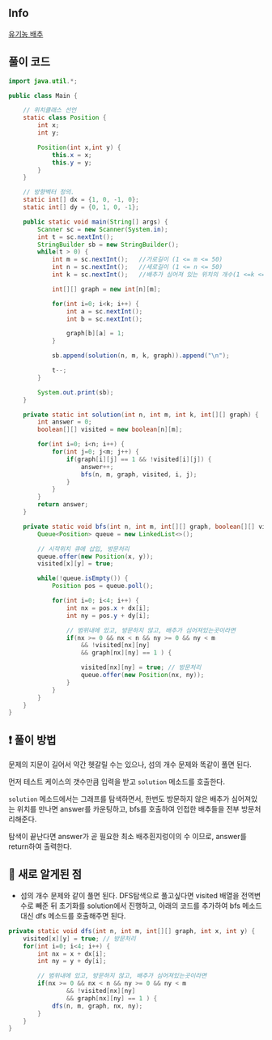 ## Info
<a href="https://www.acmicpc.net/problem/1012" rel="nofollow">유기농 배추</a>

## 풀이 코드
```java
import java.util.*;

public class Main {

    // 위치클래스 선언
    static class Position {
        int x;
        int y;

        Position(int x,int y) {
            this.x = x;
            this.y = y;
        }
    }

    // 방향벡터 정의.
    static int[] dx = {1, 0, -1, 0};
    static int[] dy = {0, 1, 0, -1};

    public static void main(String[] args) {
        Scanner sc = new Scanner(System.in);
        int t = sc.nextInt();
        StringBuilder sb = new StringBuilder();
        while(t > 0) {
            int m = sc.nextInt();   //가로길이 (1 <= m <= 50)
            int n = sc.nextInt();   //세로길이 (1 <= n <= 50)
            int k = sc.nextInt();   //배추가 심어져 있는 위치의 개수(1 <=k <= 2500)

            int[][] graph = new int[n][m];

            for(int i=0; i<k; i++) {
                int a = sc.nextInt();
                int b = sc.nextInt();

                graph[b][a] = 1;
            }

            sb.append(solution(n, m, k, graph)).append("\n");

            t--;
        }

        System.out.print(sb);
    }

    private static int solution(int n, int m, int k, int[][] graph) {
        int answer = 0;
        boolean[][] visited = new boolean[n][m];

        for(int i=0; i<n; i++) {
            for(int j=0; j<m; j++) {
                if(graph[i][j] == 1 && !visited[i][j]) {
                    answer++;
                    bfs(n, m, graph, visited, i, j);
                }
            }
        }
        return answer;
    }

    private static void bfs(int n, int m, int[][] graph, boolean[][] visited, int x, int y) {
        Queue<Position> queue = new LinkedList<>();

        // 시작위치 큐에 삽입, 방문처리
        queue.offer(new Position(x, y));
        visited[x][y] = true;

        while(!queue.isEmpty()) {
            Position pos = queue.poll();

            for(int i=0; i<4; i++) {
                int nx = pos.x + dx[i];
                int ny = pos.y + dy[i];

                // 범위내에 있고, 방문하지 않고, 배추가 심어져있는곳이라면
                if(nx >= 0 && nx < n && ny >= 0 && ny < m
                    && !visited[nx][ny]
                    && graph[nx][ny] == 1 ) {

                    visited[nx][ny] = true; // 방문처리
                    queue.offer(new Position(nx, ny));
                }
            }
        }
    }
}
```

## ❗ 풀이 방법
문제의 지문이 길어서 약간 헷갈릴 수는 있으나, 섬의 개수 문제와 똑같이 풀면 된다.

먼저 테스트 케이스의 갯수만큼 입력을 받고 `solution` 메소드를 호출한다.

`solution` 메소드에서는 그래프를 탐색하면서, 한번도 방문하지 않은 배추가 심어져있는 위치를 만나면 answer를 카운팅하고, bfs를 호출하여 인접한 배추들을 전부 방문처리해준다.

탐색이 끝난다면 answer가 곧 필요한 최소 배추흰지렁이의 수 이므로, answer를 return하여 출력한다.

## 🙂 새로 알게된 점
* 섬의 개수 문제와 같이 풀면 된다. DFS탐색으로 풀고싶다면 visited 배열을 전역변수로 빼준 뒤 초기화를 solution에서 진행하고, 아래의 코드를 추가하여 bfs 메소드 대신 dfs 메소드를 호출해주면 된다.


```java
private static void dfs(int n, int m, int[][] graph, int x, int y) {
    visited[x][y] = true; // 방문처리
    for(int i=0; i<4; i++) {
        int nx = x + dx[i];
        int ny = y + dy[i];

        // 범위내에 있고, 방문하지 않고, 배추가 심어져있는곳이라면
        if(nx >= 0 && nx < n && ny >= 0 && ny < m
                && !visited[nx][ny]
                && graph[nx][ny] == 1 ) {
            dfs(n, m, graph, nx, ny);
        }
    }
}
```

